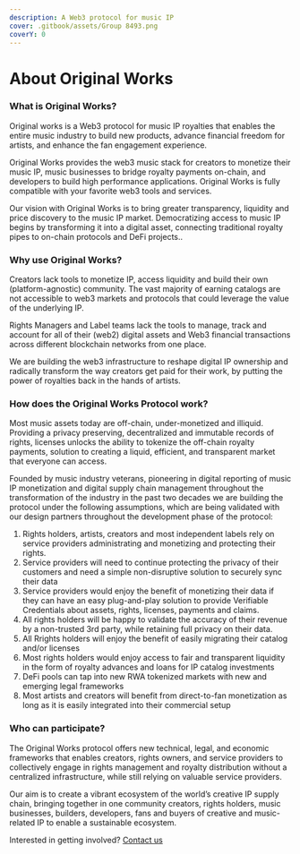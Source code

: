```yaml
---
description: A Web3 protocol for music IP
cover: .gitbook/assets/Group 8493.png
coverY: 0
---
```


# About Original Works

### What is Original Works?

Original works is a Web3 protocol for music IP royalties that enables the entire music industry to build new products, advance financial freedom for artists, and enhance the fan engagement experience.

Original Works provides the web3 music stack for creators to monetize their music IP, music businesses to bridge royalty payments on-chain, and developers to build high performance applications. Original Works is fully compatible with your favorite web3 tools and services.

Our vision with Original Works is to bring greater transparency, liquidity and price discovery to the music IP market. Democratizing access to music IP begins by transforming it into a digital asset, connecting traditional royalty pipes to on-chain protocols and DeFi projects..

### Why use Original Works?

Creators lack tools to monetize IP, access liquidity and build their own (platform-agnostic) community. The vast majority of earning catalogs are not accessible to web3 markets and protocols that could leverage the value of the underlying IP.

Rights Managers and Label teams lack the tools to manage, track and account for all of their (web2) digital assets and Web3 financial transactions across different blockchain networks from one place.

We are building the web3 infrastructure to reshape digital IP ownership and radically transform the way creators get paid for their work, by putting the power of royalties back in the hands of artists.

### How does the Original Works Protocol work?

Most music assets today are off-chain, under-monetized and illiquid. Providing a privacy preserving, decentralized and immutable records of rights, licenses unlocks the ability to tokenize the off-chain royalty payments, solution to creating a liquid, efficient, and transparent market that everyone can access.

Founded by music industry veterans, pioneering in digital reporting of music IP monetization and digital supply chain management throughout the transformation of the industry in the past two decades we are building the protocol under the following assumptions, which are being validated with our design partners throughout the development phase of the protocol:

1. Rights holders, artists, creators and most independent labels rely on service providers administrating and monetizing and protecting their rights.
2. Service providers will need to continue protecting the privacy of their customers and need a simple  non-disruptive solution to securely sync their data
3. Service providers would enjoy the benefit of monetizing their data if they can have an easy plug-and-play solution to provide Verifiable Credentials about assets, rights, licenses, payments and claims.
4. All rights holders will be happy to validate the accuracy of their revenue by a non-trusted 3rd party, while retaining full privacy on their data.&#x20;
5. All Rrights holders will enjoy the benefit of easily migrating their catalog and/or licenses
6. Most rights holders would enjoy access to fair and transparent liquidity in the form of royalty advances and loans for IP catalog investments
7. DeFi pools can tap into new RWA tokenized markets with new and emerging legal frameworks
8. Most artists and creators will benefit from direct-to-fan monetization as long as it is easily integrated into their commercial setup



### Who can participate?

The Original Works protocol offers new technical, legal, and economic frameworks that enables creators, rights owners, and service providers to collectively engage in rights management and royalty distribution without a centralized infrastructure, while still relying on valuable service providers.

Our aim is to create a vibrant ecosystem of the world’s creative IP supply chain, bringing together in one community creators, rights holders, music businesses, builders, developers, fans and buyers of creative and music-related IP to enable a sustainable ecosystem.

Interested in getting involved? [Contact us](quick-start/our-community.md)
